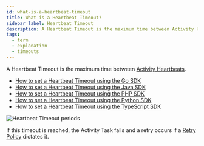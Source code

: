 ```yaml
---
id: what-is-a-heartbeat-timeout
title: What is a Heartbeat Timeout?
sidebar_label: Heartbeat Timeout
description: A Heartbeat Timeout is the maximum time between Activity Heartbeats.
tags:
  - term
  - explanation
  - timeouts
---
```


A Heartbeat Timeout is the maximum time between [Activity Heartbeats](/concepts/what-is-an-activity-heartbeat).

- [How to set a Heartbeat Timeout using the Go SDK](/go/heartbeat-timeout)
- [How to set a Heartbeat Timeout using the Java SDK](/java/heartbeat-timeout)
- [How to set a Heartbeat Timeout using the PHP SDK](/php/heartbeat-timeout)
- [How to set a Heartbeat Timeout using the Python SDK](/python/heartbeat-timeout)
- [How to set a Heartbeat Timeout using the TypeScript SDK](/typescript/heartbeat-timeout)

![Heartbeat Timeout periods](/diagrams/heartbeat-timeout.svg)

If this timeout is reached, the Activity Task fails and a retry occurs if a [Retry Policy](/concepts/what-is-a-retry-policy) dictates it.

